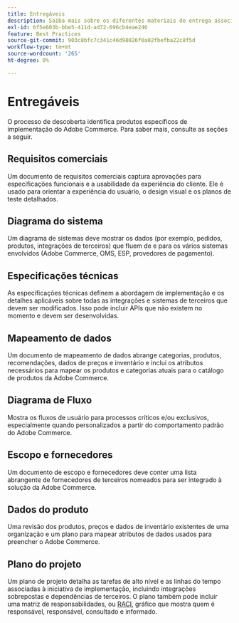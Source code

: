 ```yaml
---
title: Entregáveis
description: Saiba mais sobre os diferentes materiais de entrega associados a uma implementação do Adobe Commerce.
exl-id: 6f5e603b-bbe5-411d-ad72-696cb4eae246
feature: Best Practices
source-git-commit: 903c8bfc7c341c46d98026f0a02fbefba22c8f5d
workflow-type: tm+mt
source-wordcount: '265'
ht-degree: 0%

---
```


# Entregáveis

O processo de descoberta identifica produtos específicos de implementação do Adobe Commerce. Para saber mais, consulte as seções a seguir.

## Requisitos comerciais

Um documento de requisitos comerciais captura aprovações para especificações funcionais e a usabilidade da experiência do cliente. Ele é usado para orientar a experiência do usuário, o design visual e os planos de teste detalhados.

## Diagrama do sistema

Um diagrama de sistemas deve mostrar os dados (por exemplo, pedidos, produtos, integrações de terceiros) que fluem de e para os vários sistemas envolvidos (Adobe Commerce, OMS, ESP, provedores de pagamento).

## Especificações técnicas

As especificações técnicas definem a abordagem de implementação e os detalhes aplicáveis sobre todas as integrações e sistemas de terceiros que devem ser modificados. Isso pode incluir APIs que não existem no momento e devem ser desenvolvidas.

## Mapeamento de dados

Um documento de mapeamento de dados abrange categorias, produtos, recomendações, dados de preços e inventário e inclui os atributos necessários para mapear os produtos e categorias atuais para o catálogo de produtos da Adobe Commerce.

## Diagrama de Fluxo

Mostra os fluxos de usuário para processos críticos e/ou exclusivos, especialmente quando personalizados a partir do comportamento padrão do Adobe Commerce.

## Escopo e fornecedores

Um documento de escopo e fornecedores deve conter uma lista abrangente de fornecedores de terceiros nomeados para ser integrado à solução da Adobe Commerce.

## Dados do produto

Uma revisão dos produtos, preços e dados de inventário existentes de uma organização e um plano para mapear atributos de dados usados para preencher o Adobe Commerce.

## Plano do projeto

Um plano de projeto detalha as tarefas de alto nível e as linhas do tempo associadas à iniciativa de implementação, incluindo integrações sobrepostas e dependências de terceiros. O plano também pode incluir uma matriz de responsabilidades, ou [RACI](../planning/ownership.md), gráfico que mostra quem é responsável, responsável, consultado e informado.

